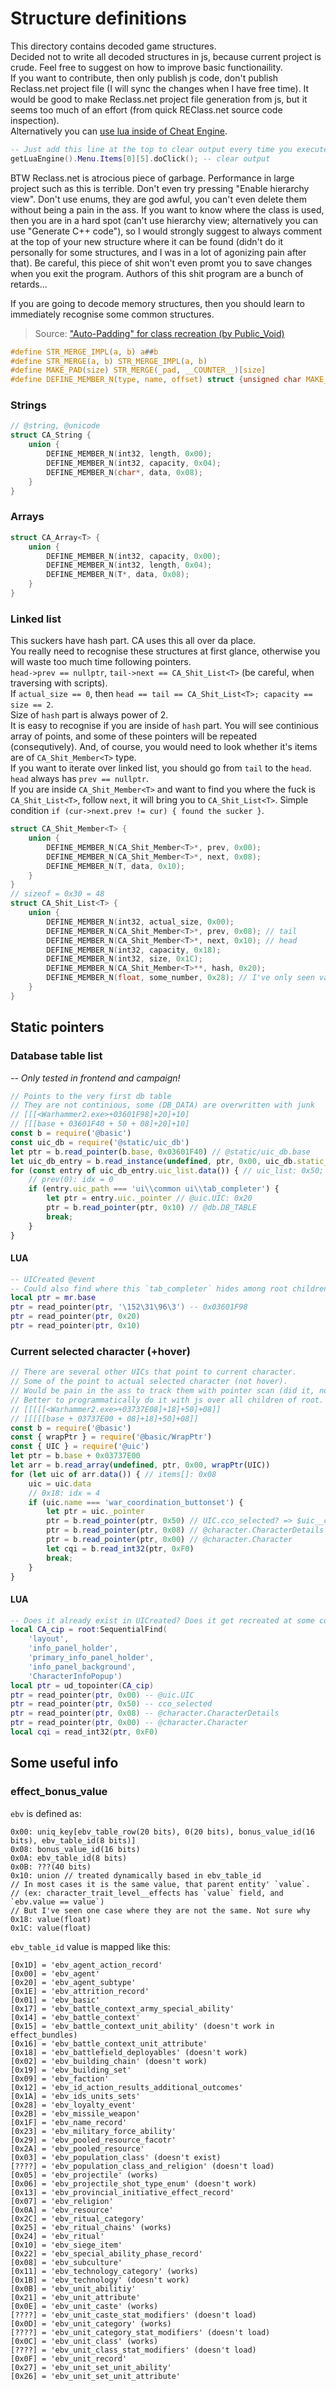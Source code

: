 # Structure definitions
This directory contains decoded game structures.\
Decided not to write all decoded structures in js, because current project is crude. Feel free to suggest on how to improve basic functionaility.\
If you want to contribute, then only publish js code, don't publish Reclass.net project file (I will sync the changes when I have free time). It would be good to make Reclass.net project file generation from js, but it seems too much of an effort (from quick REClass.net source code inspection).\
Alternatively you can [use lua inside of Cheat Engine](https://wiki.cheatengine.org/index.php?title=Lua).
```lua
-- Just add this line at the top to clear output every time you execute the script
getLuaEngine().Menu.Items[0][5].doClick(); -- clear output
```
BTW Reclass.net is atrocious piece of garbage. Performance in large project such as this is terrible. Don't even try pressing "Enable hierarchy view". Don't use enums, they are god awful, you can't even delete them without being a pain in the ass. If you want to know where the class is used, then you are in a hard spot (can't use hierarchy view; alternatively you can use "Generate C++ code"), so I would strongly suggest to always comment at the top of your new structure where it can be found (didn't do it personally for some structures, and I was in a lot of agonizing pain after that). Be careful, this piece of shit won't even promt you to save changes when you exit the program. Authors of this shit program are a bunch of retards...

If you are going to decode memory structures, then you should learn to immediately recognise some common structures.
> Source: ["Auto-Padding" for class recreation (by Public_Void)](https://guidedhacking.com/threads/auto-padding-for-class-recreation.13478/#post-79838)
```h
#define STR_MERGE_IMPL(a, b) a##b
#define STR_MERGE(a, b) STR_MERGE_IMPL(a, b)
#define MAKE_PAD(size) STR_MERGE(_pad, __COUNTER__)[size]
#define DEFINE_MEMBER_N(type, name, offset) struct {unsigned char MAKE_PAD(offset); type name;}
```
### Strings
```h
// @string, @unicode
struct CA_String {
	union {
		DEFINE_MEMBER_N(int32, length, 0x00);
		DEFINE_MEMBER_N(int32, capacity, 0x04);
		DEFINE_MEMBER_N(char*, data, 0x08);
	}
}
```
### Arrays
```h
struct CA_Array<T> {
	union {
		DEFINE_MEMBER_N(int32, capacity, 0x00);
		DEFINE_MEMBER_N(int32, length, 0x04);
		DEFINE_MEMBER_N(T*, data, 0x08);
	}
}
```
### Linked list
This suckers have hash part. CA uses this all over da place.\
You really need to recognise these structures at first glance, otherwise you will waste too much time following pointers.\
`head->prev == nullptr`, `tail->next == CA_Shit_List<T>` (be careful, when traversing with scripts).\
If `actual_size == 0`, then `head == tail == CA_Shit_List<T>; capacity == size == 2`.\
Size of `hash` part is always power of 2.\
It is easy to recognise if you are inside of `hash` part. You will see continious array of points, and some of these pointers will be repeated (consequtively). And, of course, you would need to look whether it's items are of `CA_Shit_Member<T>` type.\
If you want to iterate over linked list, you should go from `tail` to the `head`. `head` always has `prev == nullptr`.\
If you are inside `CA_Shit_Member<T>` and want to find you where the fuck is `CA_Shit_List<T>`, follow `next`, it will bring you to `CA_Shit_List<T>`. Simple condition `if (cur->next.prev != cur) { found the sucker }`.
```h
struct CA_Shit_Member<T> {
	union {
		DEFINE_MEMBER_N(CA_Shit_Member<T>*, prev, 0x00);
		DEFINE_MEMBER_N(CA_Shit_Member<T>*, next, 0x08);
		DEFINE_MEMBER_N(T, data, 0x10);
	}
}
// sizeof = 0x30 = 48
struct CA_Shit_List<T> {
	union {
		DEFINE_MEMBER_N(int32, actual_size, 0x00);
		DEFINE_MEMBER_N(CA_Shit_Member<T>*, prev, 0x08); // tail
		DEFINE_MEMBER_N(CA_Shit_Member<T>*, next, 0x10); // head
		DEFINE_MEMBER_N(int32, capacity, 0x18);
		DEFINE_MEMBER_N(int32, size, 0x1C);
		DEFINE_MEMBER_N(CA_Shit_Member<T>**, hash, 0x20);
		DEFINE_MEMBER_N(float, some_number, 0x28); // I've only seen value 1.0
	}
}
```

## Static pointers
### Database table list
*-- Only tested in frontend and campaign!*
```js
// Points to the very first db table
// They are not continious, some (DB_DATA) are overwritten with junk
// [[[<Warhammer2.exe>+03601F98]+20]+10]
// [[[base + 03601F40 + 50 + 08]+20]+10]
const b = require('@basic')
const uic_db = require('@static/uic_db')
let ptr = b.read_pointer(b.base, 0x03601F40) // @static/uic_db.base
let uic_db_entry = b.read_instance(undefined, ptr, 0x00, uic_db.static_uic_db)
for (const entry of uic_db_entry.uic_list.data()) { // uic_list: 0x50; prev: 0x08
	// prev(0): idx = 0
	if (entry.uic_path === 'ui\\common ui\\tab_completer') {
		let ptr = entry.uic._pointer // @uic.UIC: 0x20
		ptr = b.read_pointer(ptr, 0x10) // @db.DB_TABLE
		break;
	}
}
```
#### LUA
```lua
-- UICreated @event
-- Could also find where this `tab_completer` hides among root children
local ptr = mr.base
ptr = read_pointer(ptr, '\152\31\96\3') -- 0x03601F98
ptr = read_pointer(ptr, 0x20)
ptr = read_pointer(ptr, 0x10)
```

### Current selected character (+hover)
```js
// There are several other UICs that point to current character.
// Some of the point to actual selected character (not hover).
// Would be pain in the ass to track them with pointer scan (did it, not fun).
// Better to programmatically do it with js over all children of root.
// [[[[[<Warhammer2.exe>+03737E08]+18]+50]+08]]
// [[[[[base + 03737E00 + 08]+18]+50]+08]]
const b = require('@basic')
const { wrapPtr } = require('@basic/WrapPtr')
const { UIC } = require('@uic')
let ptr = b.base + 0x03737E00
let arr = b.read_array(undefined, ptr, 0x00, wrapPtr(UIC))
for (let uic of arr.data()) { // items[]: 0x08
	uic = uic.data
	// 0x18: idx = 4
	if (uic.name === 'war_coordination_buttonset') {
		let ptr = uic._pointer
		ptr = b.read_pointer(ptr, 0x50) // UIC.cco_selected? => $uic__cco_selected?
		ptr = b.read_pointer(ptr, 0x08) // @character.CharacterDetails
		ptr = b.read_pointer(ptr, 0x00) // @character.Character
		let cqi = b.read_int32(ptr, 0xF0)
		break;
	}
}
```
#### LUA
```lua
-- Does it already exist in UICreated? Does it get recreated at some conditions?
local CA_cip = root:SequentialFind(
	'layout',
	'info_panel_holder',
	'primary_info_panel_holder',
	'info_panel_background',
	'CharacterInfoPopup')
local ptr = ud_topointer(CA_cip)
ptr = read_pointer(ptr, 0x00) -- @uic.UIC
ptr = read_pointer(ptr, 0x50) -- cco_selected
ptr = read_pointer(ptr, 0x08) -- @character.CharacterDetails
ptr = read_pointer(ptr, 0x00) -- @character.Character
local cqi = read_int32(ptr, 0xF0)
```

## Some useful info
### effect_bonus_value
`ebv` is defined as:
```
0x00: uniq_key[ebv_table_row(20 bits), 0(20 bits), bonus_value_id(16 bits), ebv_table_id(8 bits)]
0x08: bonus_value_id(16 bits)
0x0A: ebv_table_id(8 bits)
0x0B: ???(40 bits)
0x10: union // treated dynamically based in ebv_table_id
// In most cases it is the same value, that parent entity' `value`.
// (ex: character_trait_level__effects has `value` field, and `ebv.value == value`)
// But I've seen one case where they are not the same. Not sure why
0x18: value(float)
0x1C: value(float) 
```
`ebv_table_id` value is mapped like this:
```
[0x1D] = 'ebv_agent_action_record'
[0x00] = 'ebv_agent'
[0x20] = 'ebv_agent_subtype'
[0x1E] = 'ebv_attrition_record'
[0x01] = 'ebv_basic'
[0x17] = 'ebv_battle_context_army_special_ability'
[0x14] = 'ebv_battle_context'
[0x15] = 'ebv_battle_context_unit_ability' (doesn't work in effect_bundles)
[0x16] = 'ebv_battle_context_unit_attribute'
[0x18] = 'ebv_battlefield_deployables' (doesn't work)
[0x02] = 'ebv_building_chain' (doesn't work)
[0x19] = 'ebv_building_set'
[0x09] = 'ebv_faction'
[0x12] = 'ebv_id_action_results_additional_outcomes'
[0x1A] = 'ebv_ids_units_sets'
[0x28] = 'ebv_loyalty_event'
[0x2B] = 'ebv_missile_weapon'
[0x1F] = 'ebv_name_record'
[0x23] = 'ebv_military_force_ability'
[0x29] = 'ebv_pooled_resource_facotr'
[0x2A] = 'ebv_pooled_resource'
[0x03] = 'ebv_population_class' (doesn't exist)
[????] = 'ebv_population_class_and_religion' (doesn't load)
[0x05] = 'ebv_projectile' (works)
[0x06] = 'ebv_projectile_shot_type_enum' (doesn't work)
[0x13] = 'ebv_provincial_initiative_effect_record'
[0x07] = 'ebv_religion'
[0x0A] = 'ebv_resource'
[0x2C] = 'ebv_ritual_category'
[0x25] = 'ebv_ritual_chains' (works)
[0x24] = 'ebv_ritual'
[0x10] = 'ebv_siege_item'
[0x22] = 'ebv_special_ability_phase_record'
[0x08] = 'ebv_subculture'
[0x11] = 'ebv_technology_category' (works)
[0x1B] = 'ebv_technology' (doesn't work)
[0x0B] = 'ebv_unit_abilitiy'
[0x21] = 'ebv_unit_attribute'
[0x0E] = 'ebv_unit_caste' (works)
[????] = 'ebv_unit_caste_stat_modifiers' (doesn't load)
[0x0D] = 'ebv_unit_category' (works)
[????] = 'ebv_unit_category_stat_modifiers' (doesn't load)
[0x0C] = 'ebv_unit_class' (works)
[????] = 'ebv_unit_class_stat_modifiers' (doesn't load)
[0x0F] = 'ebv_unit_record'
[0x27] = 'ebv_unit_set_unit_ability'
[0x26] = 'ebv_unit_set_unit_attribute'
```
